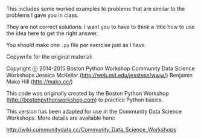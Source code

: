 This includes some worked examples to problems that are similar to the problems I gave you in class.

They are not correct solutions: I want you to have to think a little how to use the idea here to get the right answer.

You should make one `.py` file per exercise just as I have.


Copywrite for the original material:

Copyright ⓒ 2014-2015 Boston Python Workshop
                      Community Data Science Workshops
                      Jessica McKellar (http://web.mit.edu/jesstess/www/)
                      Benjamin Mako Hill (http://mako.cc/)

This code was originally created by the Boston Python Workshop
(http://bostonpythonworkshop.com) to practice Python basics.

This version has been adapted for use in the Community Data Science Workshops.
More details are available here:

http://wiki.communitydata.cc/Community_Data_Science_Workshops
